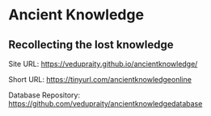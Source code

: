 # Ancient Knowledge

## Recollecting the lost knowledge

Site URL: https://vedupraity.github.io/ancientknowledge/

Short URL: https://tinyurl.com/ancientknowledgeonline

Database Repository: https://github.com/vedupraity/ancientknowledgedatabase
